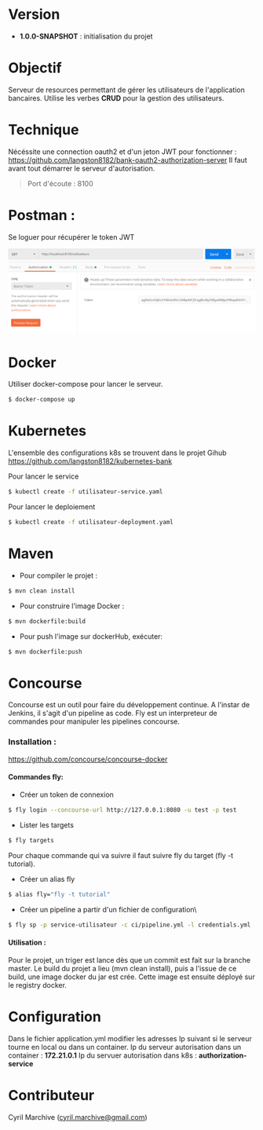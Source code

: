 # Version

- **1.0.0-SNAPSHOT** : initialisation du projet

# Objectif
Serveur de resources permettant de gérer les utilisateurs de l'application bancaires.
Utilise les verbes **CRUD** pour la gestion des utilisateurs.

# Technique
Nécéssite une connection oauth2 et d'un jeton JWT pour fonctionner :
https://github.com/langston8182/bank-oauth2-authorization-server
Il faut avant tout démarrer le serveur d'autorisation.

>Port d'écoute : 8100

# Postman :
Se loguer pour récupérer le token JWT

![postman](images/postman.png)

# Docker
Utiliser docker-compose pour lancer le serveur.
```sh
$ docker-compose up
```

# Kubernetes
L'ensemble des configurations k8s se trouvent dans le projet Gihub
https://github.com/langston8182/kubernetes-bank

Pour lancer le service
```sh
$ kubectl create -f utilisateur-service.yaml
```

Pour lancer le deploiement
```sh
$ kubectl create -f utilisateur-deployment.yaml
```

# Maven
- Pour compiler le projet :
```sh
$ mvn clean install
```

- Pour construire l'image Docker :
```sh
$ mvn dockerfile:build
```

- Pour push l'image sur dockerHub, exécuter:
```sh
$ mvn dockerfile:push
```

# Concourse
Concourse est un outil pour faire du développement continue. A l'instar de Jenkins, 
il s'agit d'un pipeline as code. Fly est un interpreteur de commandes pour manipuler les pipelines concourse.

### Installation :
https://github.com/concourse/concourse-docker

#### Commandes fly:

- Créer un token de connexion
```sh
$ fly login --concourse-url http://127.0.0.1:8080 -u test -p test
```
- Lister les targets
```sh
$ fly targets
```

Pour chaque commande qui va suivre il faut suivre fly du target (fly -t tutorial).

- Créer un alias fly
```sh
$ alias fly="fly -t tutorial"
```
- Créer un pipeline a partir d'un fichier de configuration\
```sh
$ fly sp -p service-utilisateur -c ci/pipeline.yml -l credentials.yml
```

#### Utilisation :
Pour le projet, un triger est lance dès que un commit est fait sur la branche master.
Le build du projet a lieu (mvn clean install), puis a l'issue de ce build, une image docker du jar est crée.
Cette image est ensuite déployé sur le registry docker.

# Configuration
Dans le fichier application.yml modifier les adresses Ip suivant si le serveur tourne en local ou dans un container.
Ip du serveur autorisation dans un container : **172.21.0.1**
Ip du servuer autorisation dans k8s : **authorization-service**

# Contributeur
Cyril Marchive (cyril.marchive@gmail.com)
